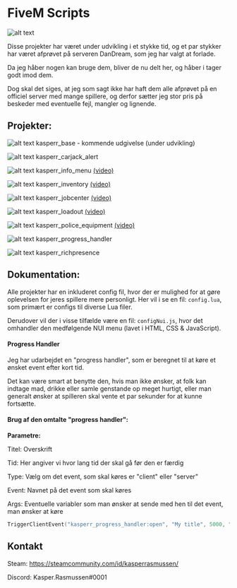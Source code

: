 # FiveM Scripts

![alt text](https://kasper-rasmussen.dk/assets/images/banner_low.png "Logo")


Disse projekter har været under udvikling i et stykke tid, og et par stykker har været afprøvet på serveren DanDream, som jeg har valgt at forlade. 

Da jeg håber nogen kan bruge dem, bliver de nu delt her, og håber i tager godt imod dem. 

Dog skal det siges, at jeg som sagt ikke har haft dem alle afprøvet på en officiel server med mange spillere, og derfor sætter jeg stor pris på beskeder med eventuelle fejl, mangler og lignende. 

## Projekter:

![alt text](https://kasper-rasmussen.dk/assets/images/icons/info_16x16.png "Waiting") kasperr_base - kommende udgivelse (under udvikling)

![alt text](https://kasper-rasmussen.dk/assets/images/icons/check_16x16.png "Completed") kasperr_carjack_alert

![alt text](https://kasper-rasmussen.dk/assets/images/icons/check_16x16.png "Completed") kasperr_info_menu [(video)](https://youtu.be/wizzv1FT7Tk "Info menu - video")

![alt text](https://kasper-rasmussen.dk/assets/images/icons/check_16x16.png "Completed") kasperr_inventory [(video)](https://youtu.be/loLkBvHa110 "Inventory - video")

![alt text](https://kasper-rasmussen.dk/assets/images/icons/check_16x16.png "Completed") kasperr_jobcenter [(video)](https://youtu.be/CjaqFxzWaTM "Jobcenter - video")

![alt text](https://kasper-rasmussen.dk/assets/images/icons/check_16x16.png "Completed") kasperr_loadout [(video)](https://youtu.be/iAjVkuo1j3A "Loadout - video")

![alt text](https://kasper-rasmussen.dk/assets/images/icons/check_16x16.png "Completed") kasperr_police_equipment [(video)](https://youtu.be/WORBnH0MDuA "Police equipment - video")

![alt text](https://kasper-rasmussen.dk/assets/images/icons/check_16x16.png "Completed") kasperr_progress_handler

![alt text](https://kasper-rasmussen.dk/assets/images/icons/check_16x16.png "Completed") kasperr_richpresence

## Dokumentation:

Alle projekter har en inkluderet config fil, hvor der er mulighed for at gøre oplevelsen for jeres spillere mere personligt. 
Her vil i se en fil: `config.lua`, som primært er configs til diverse Lua filer.

Derudover vil der i visse tilfælde være en fil: `configNui.js`, hvor det omhandler den medfølgende NUI menu (lavet i HTML, CSS & JavaScript).

#### Progress Handler
Jeg har udarbejdet en "progress handler", som er beregnet til at køre et ønsket event efter kort tid. 

Det kan være smart at benytte den, hvis man ikke ønsker, at folk kan indtage mad, drikke eller samle genstande op meget hurtigt, eller man generalt ønsker at spilleren skal vente et par sekunder for at kunne fortsætte.

#### Brug af den omtalte "progress handler":

**Parametre:**

Titel: Overskrift

Tid: Her angiver vi hvor lang tid der skal gå før den er færdig

Type: Vælg om det event, som skal køres er "client" eller "server"

Event: Navnet på det event som skal køres

Args: Eventuelle variabler som man ønsker at sende med hen til det event, man ønsker at køre

```lua
TriggerClientEvent("kasperr_progress_handler:open", "My title", 5000, "client", "event:name", {"random string"}) 
```

## Kontakt 

Steam: https://steamcommunity.com/id/kasperrasmussen/

Discord: Kasper.Rasmussen#0001